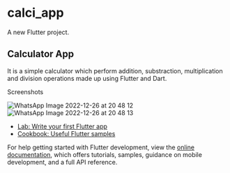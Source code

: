 # calci_app

A new Flutter project.

## Calculator App

It is a simple calculator which perform addition, substraction, multiplication and division operations made up using Flutter and Dart.

Screenshots


![WhatsApp Image 2022-12-26 at 20 48 12](https://user-images.githubusercontent.com/107379234/209563206-49fa5cec-65e8-4c01-be2d-bb8beb98a91e.jpeg)
![WhatsApp Image 2022-12-26 at 20 48 13](https://user-images.githubusercontent.com/107379234/209563216-46f04bac-6abc-4e83-ab74-530958927c93.jpeg)

- [Lab: Write your first Flutter app](https://docs.flutter.dev/get-started/codelab)
- [Cookbook: Useful Flutter samples](https://docs.flutter.dev/cookbook)

For help getting started with Flutter development, view the
[online documentation](https://docs.flutter.dev/), which offers tutorials,
samples, guidance on mobile development, and a full API reference.
